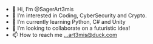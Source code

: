 - 👋 Hi, I’m @SagerArt3mis
- 👀 I’m interested in Coding, CyberSecurity and Crypto. 
- 🌱 I’m currently learning Python, C# and Unity
- 💞️ I’m looking to collaborate on a futuristic idea! 
- 📫 How to reach me ...art3mis@duck.com 

<!---
SagerArt3mis/SagerArt3mis is a ✨ special ✨ repository because its `README.md` (this file) appears on your GitHub profile.
You can click the Preview link to take a look at your changes.
--->
